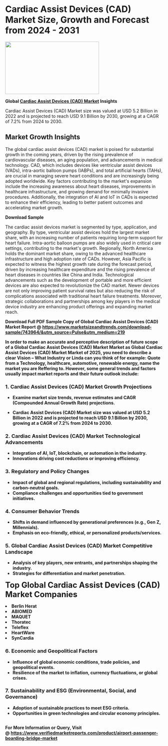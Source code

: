 <H1>Cardiac Assist Devices (CAD) Market Size, Growth and Forecast from 2024 - 2031</H1><img class="aligncenter size-medium wp-image-584254" src="https://thirdeyenews.in/wp-content/uploads/2024/09/Global-Market-Research-300x168.jpeg" alt="" width="300" height="168" /><p><strong>Global&nbsp;<a href="https://www.marketsizeandtrends.com/download-sample/743964/&amp;utm_source=Pulse&amp;utm_medium=219">Cardiac Assist Devices (CAD) Market</a> Insights</strong></p><p>Cardiac Assist Devices (CAD) Market size was valued at USD 5.2 Billion in 2022 and is projected to reach USD 9.1 Billion by 2030, growing at a CAGR of 7.2% from 2024 to 2030.</p><p><h2>Market Growth Insights</h2> <p>The global cardiac assist devices (CAD) market is poised for substantial growth in the coming years, driven by the rising prevalence of cardiovascular diseases, an aging population, and advancements in medical technology. CAD, which includes devices like ventricular assist devices (VADs), intra-aortic balloon pumps (IABPs), and total artificial hearts (TAHs), are crucial in managing severe heart conditions and are increasingly being adopted worldwide. Key factors contributing to the market's expansion include the increasing awareness about heart diseases, improvements in healthcare infrastructure, and growing demand for minimally invasive procedures. Additionally, the integration of AI and IoT in CADs is expected to enhance their efficiency, leading to better patient outcomes and accelerating market growth.</p> <p><strong>Download Sample</strong></p> <p>The cardiac assist devices market is segmented by type, application, and geography. By type, ventricular assist devices hold the largest market share, with an increasing number of patients requiring long-term support for heart failure. Intra-aortic balloon pumps are also widely used in critical care settings, contributing to the market's growth. Regionally, North America holds the dominant market share, owing to the advanced healthcare infrastructure and high adoption rate of CADs. However, Asia Pacific is expected to witness the highest growth rate during the forecast period, driven by increasing healthcare expenditure and the rising prevalence of heart diseases in countries like China and India. Technological advancements such as the development of portable and more efficient devices are also expected to revolutionize the CAD market. Newer devices are not only improving patient survival rates but also reducing the risk of complications associated with traditional heart failure treatments. Moreover, strategic collaborations and partnerships among key players in the medical device industry are enhancing product offerings and expanding market reach.</p> <p><strong></p><p><span class=""><strong>Download Full PDF Sample Copy of Global Cardiac Assist Devices (CAD) Market Report</strong> @ <a href="https://www.marketsizeandtrends.com/download-sample/743964/&amp;utm_source=Pulse&amp;utm_medium=219" target="_blank">https://www.marketsizeandtrends.com/download-sample/743964/&amp;utm_source=Pulse&amp;utm_medium=219</a></span></p><p>In order to make an accurate and perceptive description of future scope of a Global&nbsp;Cardiac Assist Devices (CAD) Market Market as Global&nbsp;Cardiac Assist Devices (CAD) Market Market of 2025, you need to describe a clear Vision &ndash; What Industry or Linda can you think of for example: Quote from a Technology, healthcare, automotive, renewable energy, name the market you are Reffering to. However, some general trends and factors usually impact market reports and their future outlook include:</p><h3>1.&nbsp;<strong>Cardiac Assist Devices (CAD) Market Growth Projections</strong></h3><ul><li>Examine market size trends, revenue estimates and CAGR (Compounded Annual Growth Rate) projections.</li><li><p>Cardiac Assist Devices (CAD) Market size was valued at USD 5.2 Billion in 2022 and is projected to reach USD 9.1 Billion by 2030, growing at a CAGR of 7.2% from 2024 to 2030.</p></li></ul><h3>2.&nbsp;<strong>Cardiac Assist Devices (CAD) Market Technological Advancements</strong></h3><ul><li>Integration of AI, IoT, blockchain, or automation in the industry.</li><li>Innovations driving cost reductions or improving efficiency.</li></ul><h3>3.&nbsp;<strong>Regulatory and Policy Changes</strong></h3><ul><li>Impact of global and regional regulations, including sustainability and carbon-neutral goals.</li><li>Compliance challenges and opportunities tied to government initiatives.</li></ul><h3>4.&nbsp;<strong>Consumer Behavior Trends</strong></h3><ul><li>Shifts in demand influenced by generational preferences (e.g., Gen Z, Millennials).</li><li>Emphasis on eco-friendly, ethical, or personalized products/services.</li></ul><h3>5.&nbsp;<strong>Global Cardiac Assist Devices (CAD) Market Competitive Landscape</strong></h3><ul><li>Analysis of key players, new entrants, and partnerships shaping the industry.</li><li>Strategies for differentiation and market penetration.</li></ul><p data-pm-slice="1 1 []"><span style="color: inherit; font-family: inherit; font-size: 25px;">Top Global Cardiac Assist Devices (CAD) Market Companies</span></p><div class="" data-test-id=""><p><li>Berlin Herat</li><li> ABIOMED</li><li> MAQUET</li><li> Thoratec</li><li> Teleflex</li><li> HeartWare</li><li> SynCardia</li></p></div><h3>6.&nbsp;<strong>Economic and Geopolitical Factors</strong></h3><ul><li>Influence of global economic conditions, trade policies, and geopolitical events.</li><li>Resilience of the market to inflation, currency fluctuations, or global crises.</li></ul><h3>7.&nbsp;<strong>Sustainability and ESG (Environmental, Social, and Governance)</strong></h3><ul><li>Adoption of sustainable practices to meet ESG criteria.</li><li>Opportunities in green technologies and circular economy principles.</li></ul><h2><strong style="font-size: 14px;">For More Information or Query, Visit @&nbsp;</strong><a style="background-color: #ffffff; font-size: 14px;" href="https://www.marketsizeandtrends.com/report/cardiac-assist-devices-cad-market/" target="_blank">https://www.verifiedmarketreports.com/product/airport-passenger-boarding-bridge-market</a></h2>
